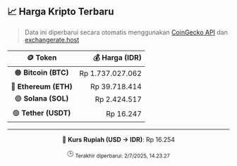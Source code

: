 

<!-- HARGA_KRIPTO -->
## 📈 Harga Kripto Terbaru

> Data ini diperbarui secara otomatis menggunakan [CoinGecko API](https://www.coingecko.com/) dan [exchangerate.host](https://exchangerate.host/)

<div align="center">

| 🪙 Token | 💰 Harga (IDR) |
|:------:|---------------:|
| 🟠 **Bitcoin (BTC)**   | Rp 1.737.027.062 |
| 🔵 **Ethereum (ETH)**  | Rp 39.718.414 |
| 🟣 **Solana (SOL)**    | Rp 2.424.517 |
| 🟢 **Tether (USDT)**   | Rp 16.247 |

---

💱 **Kurs Rupiah (USD → IDR)**: Rp 16.254

🕒 <sub>Terakhir diperbarui: 2/7/2025, 14.23.27</sub>

</div>
<!-- /HARGA_KRIPTO -->
